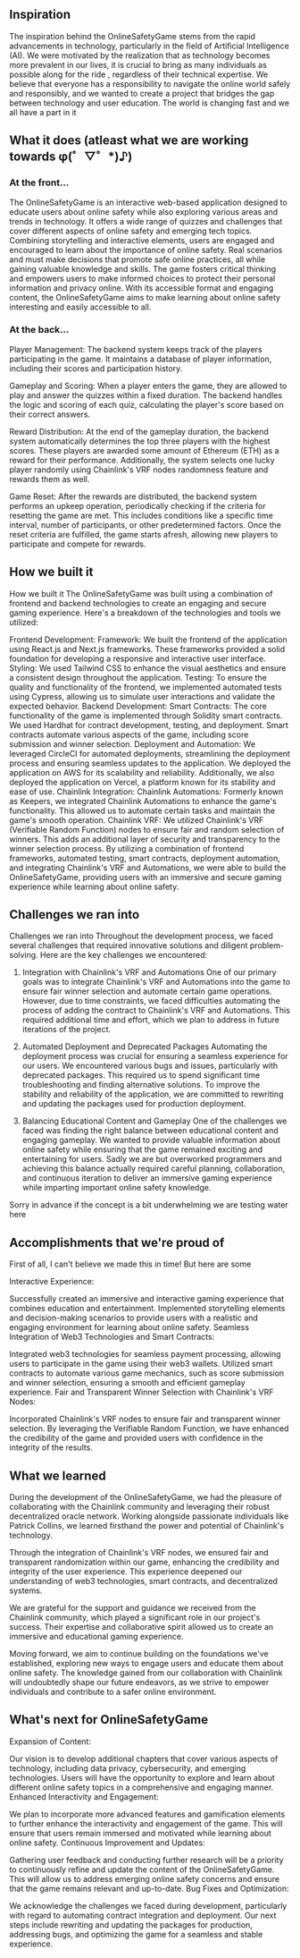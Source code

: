 ## Inspiration
The inspiration behind the OnlineSafetyGame stems from the rapid advancements in technology, particularly in the field of Artificial Intelligence (AI). We were motivated by the realization that as technology becomes more prevalent in our lives, it is crucial to bring as many individuals as possible along for the ride , regardless of their technical expertise. We believe that everyone has a responsibility to navigate the online world safely and responsibly, and we wanted to create a project that bridges the gap between technology and user education. The world is changing fast and we all have a part in it

## What it does (atleast what we are working towards φ(゜▽゜*)♪)
### At the front...
The OnlineSafetyGame is an interactive web-based application designed to educate users about online safety while also exploring various areas and trends in technology. It offers a wide range of quizzes and challenges that cover different aspects of online safety and emerging tech topics. Combining storytelling and interactive elements, users are engaged and encouraged to learn about the importance of online safety. Real scenarios and must make decisions that promote safe online practices, all while gaining valuable knowledge and skills. The game fosters critical thinking and empowers users to make informed choices to protect their personal information and privacy online. With its accessible format and engaging content, the OnlineSafetyGame aims to make learning about online safety interesting and easily accessible to all.
 ### At the back...
Player Management: The backend system keeps track of the players participating in the game. It maintains a database of player information, including their scores and participation history.

Gameplay and Scoring: When a player enters the game, they are allowed to play and answer the quizzes within a fixed duration. The backend handles the logic and scoring of each quiz, calculating the player's score based on their correct answers.

Reward Distribution: At the end of the gameplay duration, the backend system automatically determines the top three players with the highest scores. These players are awarded some amount of Ethereum (ETH) as a reward for their performance. Additionally, the system selects one lucky player randomly using Chainlink's VRF nodes randomness feature and rewards them as well.

Game Reset: After the rewards are distributed, the backend system performs an upkeep operation, periodically checking if the criteria for resetting the game are met. This includes conditions like a specific time interval, number of participants, or other predetermined factors. Once the reset criteria are fulfilled, the game starts afresh, allowing new players to participate and compete for rewards.





## How we built it
How we built it
The OnlineSafetyGame was built using a combination of frontend and backend technologies to create an engaging and secure gaming experience. Here's a breakdown of the technologies and tools we utilized:

Frontend Development:
Framework: We built the frontend of the application using React.js and Next.js frameworks. These frameworks provided a solid foundation for developing a responsive and interactive user interface.
Styling: We used Tailwind CSS to enhance the visual aesthetics and ensure a consistent design throughout the application.
Testing: To ensure the quality and functionality of the frontend, we implemented automated tests using Cypress, allowing us to simulate user interactions and validate the expected behavior.
Backend Development:
Smart Contracts: The core functionality of the game is implemented through Solidity smart contracts. We used Hardhat for contract development, testing, and deployment. Smart contracts automate various aspects of the game, including score submission and winner selection.
Deployment and Automation: We leveraged CircleCI for automated deployments, streamlining the deployment process and ensuring seamless updates to the application. We deployed the application on AWS for its scalability and reliability. Additionally, we also deployed the application on Vercel, a platform known for its stability and ease of use.
Chainlink Integration:
Chainlink Automations: Formerly known as Keepers, we integrated Chainlink Automations to enhance the game's functionality. This allowed us to automate certain tasks and maintain the game's smooth operation.
Chainlink VRF: We utilized Chainlink's VRF (Verifiable Random Function) nodes to ensure fair and random selection of winners. This adds an additional layer of security and transparency to the winner selection process.
By utilizing a combination of frontend frameworks, automated testing, smart contracts, deployment automation, and integrating Chainlink's VRF and Automations, we were able to build the OnlineSafetyGame, providing users with an immersive and secure gaming experience while learning about online safety.


## Challenges we ran into
Challenges we ran into
Throughout the development process, we faced several challenges that required innovative solutions and diligent problem-solving. Here are the key challenges we encountered:

1. Integration with Chainlink's VRF and Automations
One of our primary goals was to integrate Chainlink's VRF and Automations into the game to ensure fair winner selection and automate certain game operations. However, due to time constraints, we faced difficulties automating the process of adding the contract to Chainlink's VRF and Automations. This required additional time and effort, which we plan to address in future iterations of the project.

2. Automated Deployment and Deprecated Packages
Automating the deployment process was crucial for ensuring a seamless experience for our users. We encountered various bugs and issues, particularly with deprecated packages. This required us to spend significant time troubleshooting and finding alternative solutions. To improve the stability and reliability of the application, we are committed to rewriting and updating the packages used for production deployment.

3. Balancing Educational Content and Gameplay
One of the challenges we faced was finding the right balance between educational content and engaging gameplay. We wanted to provide valuable information about online safety while ensuring that the game remained exciting and entertaining for users. Sadly we are but overworked programmers and achieving this balance actually required careful planning, collaboration, and continuous iteration to deliver an immersive gaming experience while imparting important online safety knowledge.

Sorry in advance if the concept is a bit underwhelming we are testing water here

## Accomplishments that we're proud of
First of all, I can't believe we made this in time! But here are some

Interactive Experience:

Successfully created an immersive and interactive gaming experience that combines education and entertainment.
Implemented storytelling elements and decision-making scenarios to provide users with a realistic and engaging environment for learning about online safety.
Seamless Integration of Web3 Technologies and Smart Contracts:

Integrated web3 technologies for seamless payment processing, allowing users to participate in the game using their web3 wallets.
Utilized smart contracts to automate various game mechanics, such as score submission and winner selection, ensuring a smooth and efficient gameplay experience.
Fair and Transparent Winner Selection with Chainlink's VRF Nodes:

Incorporated Chainlink's VRF nodes to ensure fair and transparent winner selection.
By leveraging the Verifiable Random Function, we have enhanced the credibility of the game and provided users with confidence in the integrity of the results.


## What we learned
During the development of the OnlineSafetyGame, we had the pleasure of collaborating with the Chainlink community and leveraging their robust decentralized oracle network. Working alongside passionate individuals like Patrick Collins, we learned firsthand the power and potential of Chainlink's technology.

Through the integration of Chainlink's VRF nodes, we ensured fair and transparent randomization within our game, enhancing the credibility and integrity of the user experience. This experience deepened our understanding of web3 technologies, smart contracts, and decentralized systems.

We are grateful for the support and guidance we received from the Chainlink community, which played a significant role in our project's success. Their expertise and collaborative spirit allowed us to create an immersive and educational gaming experience.

Moving forward, we aim to continue building on the foundations we've established, exploring new ways to engage users and educate them about online safety. The knowledge gained from our collaboration with Chainlink will undoubtedly shape our future endeavors, as we strive to empower individuals and contribute to a safer online environment.



## What's next for OnlineSafetyGame
Expansion of Content:

Our vision is to develop additional chapters that cover various aspects of technology, including data privacy, cybersecurity, and emerging technologies.
Users will have the opportunity to explore and learn about different online safety topics in a comprehensive and engaging manner.
Enhanced Interactivity and Engagement:

We plan to incorporate more advanced features and gamification elements to further enhance the interactivity and engagement of the game.
This will ensure that users remain immersed and motivated while learning about online safety.
Continuous Improvement and Updates:

Gathering user feedback and conducting further research will be a priority to continuously refine and update the content of the OnlineSafetyGame.
This will allow us to address emerging online safety concerns and ensure that the game remains relevant and up-to-date.
Bug Fixes and Optimization:

We acknowledge the challenges we faced during development, particularly with regard to automating contract integration and deployment.
Our next steps include rewriting and updating the packages for production, addressing bugs, and optimizing the game for a seamless and stable experience.
